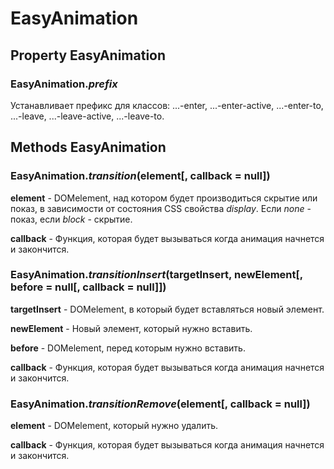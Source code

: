 # EasyAnimation
## Property EasyAnimation
### EasyAnimation.*prefix*
Устанавливает префикс для классов: ...-enter, ...-enter-active, ...-enter-to, ...-leave, ...-leave-active, ...-leave-to.
## Methods EasyAnimation
### EasyAnimation.*transition*(element[, callback = null])
**element** - DOMelement, над котором будет производиться скрытие или показ, в зависимости от состояния CSS свойства *display*. Если *none* - показ, если *block* - скрытие.

**callback** - Функция, которая будет вызываться когда анимация начнется и закончится.
### EasyAnimation.*transitionInsert*(targetInsert, newElement[, before = null[, callback = null]])
**targetInsert** - DOMelement, в который будет вставляться новый элемент.

**newElement** - Новый элемент, который нужно вставить.

**before** - DOMelement, перед которым нужно вставить.

**callback** - Функция, которая будет вызываться когда анимация начнется и закончится.
### EasyAnimation.*transitionRemove*(element[, callback = null])
**element** - DOMelement, который нужно удалить.

**callback** - Функция, которая будет вызываться когда анимация начнется и закончится.